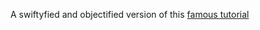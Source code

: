 A swiftyfied and objectified version of this
[famous tutorial]( https://robots.thoughtbot.com/how-to-handle-large-amounts-of-data-on-maps)
